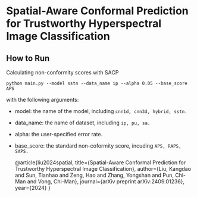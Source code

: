 # Spatial-Aware Conformal Prediction for Trustworthy Hyperspectral Image Classification

## How to Run

Calculating non-conformity scores with SACP

```
python main.py --model sstn --data_name ip --alpha 0.05 --base_score APS
```

with the following arguments:

- model: the name of the model, including ```cnn1d, cnn3d, hybrid, sstn.```


- data_name: the name of dataset, including ```ip, pu, sa.```
- alpha: the user-specified error rate.
- base_score: the standard non-coformity score, incuding ```APS, RAPS, SAPS.```


  @article{liu2024spatial,
    title={Spatial-Aware Conformal Prediction for Trustworthy Hyperspectral Image Classification},
    author={Liu, Kangdao and Sun, Tianhao and Zeng, Hao and Zhang, Yongshan and Pun, Chi-Man and Vong, Chi-Man},
    journal={arXiv preprint arXiv:2409.01236},
    year={2024}
  }



